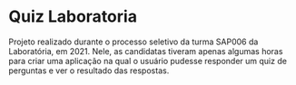 # Quiz Laboratoria

Projeto realizado durante o processo seletivo da turma SAP006 da Laboratória, em 2021. Nele, as candidatas tiveram apenas algumas horas para criar uma aplicação na qual o usuário pudesse responder um quiz de perguntas e ver o resultado das respostas.
